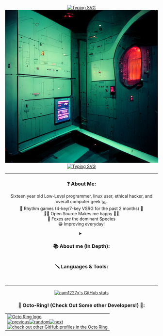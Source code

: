 <div align="center">
	<a href="https://git.io/typing-svg"><img src="https://readme-typing-svg.herokuapp.com?font=Fira+Code&duration=3950&pause=1250&center=true&width=500&lines=%F0%9F%92%99+Cam1227x+%F0%9F%92%99" alt="Typing SVG" /></a>
	<img alt="" src="./imgs/midjourney_image.png">
	<a href="https://git.io/typing-svg"><img src="https://readme-typing-svg.herokuapp.com?font=Fira+Code&duration=3950&pause=1250&center=true&width=500&lines=Progamming+%3C3" alt="Typing SVG" /></a>
	
---

### ❓ About Me:
Sixteen year old Low-Level programmer, linux user, ethical hacker, and overall computer geek 💻.<br>
🎵 Rhythm games (4-key/7-key VSRG for the past 2 months) 🎵<br>
💙🐧 Open Source Makes me happy 🐧💙<br>
🦊 Foxes are the dominant Species<br>
😁 Improving everyday!<br>

<details>
 <summary><h3>📚 About me (In Depth):</h3></summary>
I'm a sixteen year old Low-Level programmer, linux user, ethical hacker, and overall computer geek 💻. The first time I programmed was when I was 12. I got into
programming because all I always wanted to be able to (as nerdy as it sounds...) create operating system, program applications, and create game hacks! I had a really
weird experience with programming in the beginning, which ended up with me quiting, and I switched to study ⚡ electrical engineering ⚡ instead. Which, was difficult but
very enjoyable! But I still knew that I wanted to be able to program amazing things, so I endedup comming back to programming, and started learning C & C++. As of
recently, I Really enjoy learning about systems-level programming, and am currently learning kernel development. I plan to continue learning C, C++ and Assembly, as well
as learn languages like Rust, Zig, and typescript in the future. I also really enjoy participating in online cyber-security competitions, as well as game jams 👾. 
Thanks for checking my page out =)!
</details>

### 🪛 Languages & Tools:
<br />

---
[![cam1227x's GitHub stats](https://github-readme-stats.vercel.app/api?username=cam1227x&theme=react&show_icons=true)](https://github.com/anuraghazra/github-readme-stats)

<h3 align="center">🐙 Octo-Ring! (Check Out Some other Developers!) 🐙:</h3>
<table><tbody><tr><td><a href="https://octo-ring.com/"><img src="https://octo-ring.com/static/img/widget/top.png" width="99%" alt="Octo Ring logo" align="top"></a><br><a href="https://octo-ring.com/p/cam1227x/prev"><img src="https://octo-ring.com/static/img/widget/prev.png" width="33%" alt="previous" align="top" title="previous profile"></a><a href="https://octo-ring.com/p/cam1227x/random"><img src="https://octo-ring.com/static/img/widget/random.png" width="33%" alt="random" align="top" title="random profile"></a><a href="https://octo-ring.com/p/cam1227x/next"><img src="https://octo-ring.com/static/img/widget/next.png" width="33%" alt="next" align="top" title="next profile"></a><br><a href="https://octo-ring.com/"><img src="https://octo-ring.com/static/img/widget/bottom.png" width="99%" alt="check out other GitHub profiles in the Octo Ring" align="top"></a></td></tr></tbody></table>
</table>

</div>
